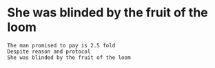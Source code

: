 # She was blinded by the fruit of the loom

```Lyrics
The man promised to pay is 2.5 fold
Despite reason and protocol
She was blinded by the fruit of the loom
```
